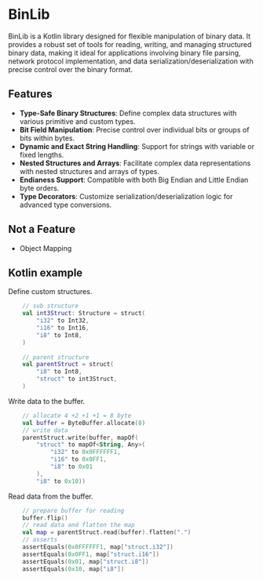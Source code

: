 # BinLib

BinLib is a Kotlin library designed for flexible manipulation of binary data. 
It provides a robust set of tools for reading, writing, and managing structured binary data, 
making it ideal for applications involving binary file parsing, network protocol implementation, 
and data serialization/deserialization with precise control over the binary format.

## Features

- **Type-Safe Binary Structures**: Define complex data structures with various primitive and custom types.
- **Bit Field Manipulation**: Precise control over individual bits or groups of bits within bytes.
- **Dynamic and Exact String Handling**: Support for strings with variable or fixed lengths.
- **Nested Structures and Arrays**: Facilitate complex data representations with nested structures and arrays of types.
- **Endianess Support**: Compatible with both Big Endian and Little Endian byte orders.
- **Type Decorators**: Customize serialization/deserialization logic for advanced type conversions.

## Not a Feature
- Object Mapping
## Kotlin example

Define custom structures.


```kotlin
    // sub structure
    val int3Struct: Structure = struct(
        "i32" to Int32,
        "i16" to Int16,
        "i8" to Int8,
    )
    
    // parent structure
    val parentStruct = struct(
        "i8" to Int8,
        "struct" to int3Struct,
    )
```

Write data to the buffer.

```kotlin
    // allocate 4 +2 +1 +1 = 8 byte
    val buffer = ByteBuffer.allocate(8)
    // write data
    parentStruct.write(buffer, mapOf(
        "struct" to mapOf<String, Any>(
            "i32" to 0x0FFFFFF1,
            "i16" to 0x0FF1,
            "i8" to 0x01
        ),
        "i8" to 0x10))
```
Read data from the buffer.

```kotlin
    // prepare buffer for reading
    buffer.flip()
    // read data and flatten the map
    val map = parentStruct.read(buffer).flatten(".")
    // asserts
    assertEquals(0x0FFFFFF1, map["struct.i32"])
    assertEquals(0x0FF1, map["struct.i16"])
    assertEquals(0x01, map["struct.i8"])
    assertEquals(0x10, map["i8"])
```